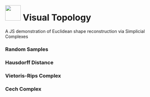 

# <img src="http://www.smajhi.com/visual-topology/img/icon.png" width="50px"> Visual Topology


A JS demonstration of Euclidean shape reconstruction via Simplicial Complexes

### Random Samples

### Hausdorff Distance

### Vietoris-Rips Complex

### Cech Complex

